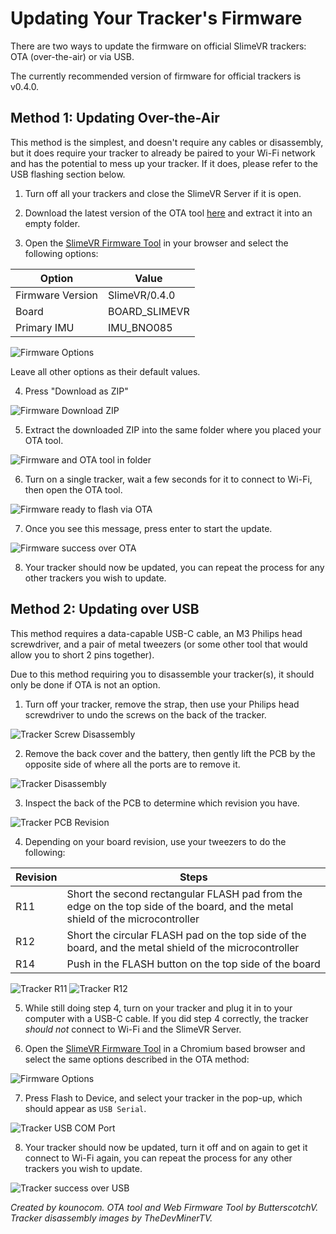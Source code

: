 # Updating Your Tracker's Firmware

There are two ways to update the firmware on official SlimeVR trackers: OTA (over-the-air) or via USB.

The currently recommended version of firmware for official trackers is v0.4.0.

## Method 1: Updating Over-the-Air

This method is the simplest, and doesn't require any cables or disassembly, but it does require your tracker to already be paired to your Wi-Fi network and has the potential to mess up your tracker. If it does, please refer to the USB flashing section below.

1. Turn off all your trackers and close the SlimeVR Server if it is open.

1. Download the latest version of the OTA tool [here](https://github.com/ButterscotchV/SlimeVR-OTA-CLI/releases/latest/download/SlimeVR-OTA.exe) and extract it into an empty folder.

1. Open the [SlimeVR Firmware Tool](https://slimevr-firmware.bscotch.ca/) in your browser and select the following options:

|      Option      |     Value     |
|------------------|---------------|
| Firmware Version | SlimeVR/0.4.0 |
|       Board      | BOARD_SLIMEVR |
|   Primary IMU    |   IMU_BNO085  |

![Firmware Options](assets/img/firmware_options.png)

Leave all other options as their default values.

4. Press "Download as ZIP"

![Firmware Download ZIP](assets/img/firmware_downloadaszip.png)

5. Extract the downloaded ZIP into the same folder where you placed your OTA tool.

![Firmware and OTA tool in folder](assets/img/firmware_otafolder.png)

6. Turn on a single tracker, wait a few seconds for it to connect to Wi-Fi, then open the OTA tool.

![Firmware ready to flash via OTA](assets/img/firmware_otareadytoflash.png)

7. Once you see this message, press enter to start the update.

![Firmware success over OTA](assets/img/firmware_otaflashed.png)

8. Your tracker should now be updated, you can repeat the process for any other trackers you wish to update.

## Method 2: Updating over USB

This method requires a data-capable USB-C cable, an M3 Philips head screwdriver, and a pair of metal tweezers (or some other tool that would allow you to short 2 pins together).

Due to this method requiring you to disassemble your tracker(s), it should only be done if OTA is not an option.

1. Turn off your tracker, remove the strap, then use your Philips head screwdriver to undo the screws on the back of the tracker.

![Tracker Screw Disassembly](assets/img/firmware_trackerscrews.jpg)
 
2. Remove the back cover and the battery, then gently lift the PCB by the opposite side of where all the ports are to remove it.

![Tracker Disassembly](assets/img/firmware_trackerdisassembly.jpg)

3. Inspect the back of the PCB to determine which revision you have.

![Tracker PCB Revision](assets/img/firmware_trackerrev.png)

4. Depending on your board revision, use your tweezers to do the following:

|  Revision |                                                                Steps                                                           |
|-----------|--------------------------------------------------------------------------------------------------------------------------------|
|    R11    | Short the second rectangular FLASH pad from the edge on the top side of the board, and the metal shield of the microcontroller |
|    R12    |            Short the circular FLASH pad on the top side of the board, and the metal shield of the microcontroller              |
|    R14    |                                     Push in the FLASH button on the top side of the board                                      |

![Tracker R11](assets/img/firmware_flashpin_r11.jpg)
![Tracker R12](assets/img/firmware_flashpin_r12.jpg)

5. While still doing step 4, turn on your tracker and plug it in to your computer with a USB-C cable. If you did step 4 correctly, the tracker *should not* connect to Wi-Fi and the SlimeVR Server.

6. Open the [SlimeVR Firmware Tool](https://slimevr-firmware.bscotch.ca/) in a Chromium based browser and select the same options described in the OTA method:

![Firmware Options](assets/img/firmware_options.png)

7. Press Flash to Device, and select your tracker in the pop-up, which should appear as `USB Serial`.

![Tracker USB COM Port](assets/img/firmware_comportselection.png)

8. Your tracker should now be updated, turn it off and on again to get it connect to Wi-Fi again, you can repeat the process for any other trackers you wish to update.

![Tracker success over USB](assets/img/firmware_usbflashed.png)

*Created by kounocom. OTA tool and Web Firmware Tool by ButterscotchV. Tracker disassembly images by TheDevMinerTV.*





